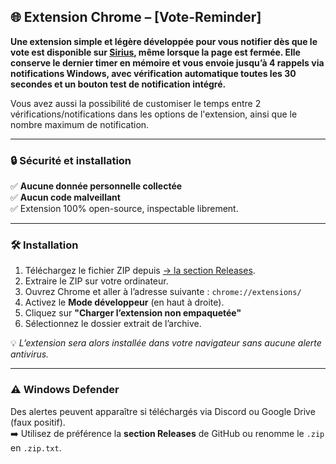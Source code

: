 ## 🌐 Extension Chrome – [Vote-Reminder]

**Une extension simple et légère développée pour vous notifier dès que le vote est disponible sur [Sirius](https://sirius-game.fr/vote), même lorsque la page est fermée. Elle conserve le dernier timer en mémoire et vous envoie jusqu’à 4 rappels via notifications Windows, avec vérification automatique toutes les 30 secondes et un bouton test de notification intégré.**

Vous avez aussi la possibilité de customiser le temps entre 2 vérifications/notifications dans les options de l'extension, ainsi que le nombre maximum de notification.

---

### 🔒 Sécurité et installation

✅ **Aucune donnée personnelle collectée**  
✅ **Aucun code malveillant**  
✅ Extension 100% open-source, inspectable librement.

---

### 🛠️ Installation

1. Téléchargez le fichier ZIP depuis [→ la section Releases](https://github.com/Itreax/Vote-Reminder---Sirius/releases).
2. Extraire le ZIP sur votre ordinateur.
3. Ouvrez Chrome et aller à l’adresse suivante : `chrome://extensions/`
4. Activez le **Mode développeur** (en haut à droite).
5. Cliquez sur **"Charger l’extension non empaquetée"**
6. Sélectionnez le dossier extrait de l’archive.

💡 *L’extension sera alors installée dans votre navigateur sans aucune alerte antivirus.*

---

### ⚠️ Windows Defender

Des alertes peuvent apparaître si téléchargés via Discord ou Google Drive (faux positif).  
➡️ Utilisez de préférence la **section Releases** de GitHub ou renomme le `.zip` en `.zip.txt`.
